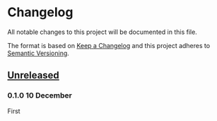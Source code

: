 <!-- markdownlint-disable no-duplicate-header -->

# Changelog

All notable changes to this project will be documented in this file.

The format is based on [Keep a Changelog](http://keepachangelog.com/en/1.0.0/)
and this project adheres to [Semantic Versioning](http://semver.org/spec/v2.0.0.html).

## [Unreleased]

### 0.1.0 10 December

First

[Unreleased]: https://github.com/leeruniek/functional-basics/compare/v0.15.2...HEAD

[0.1.0]: https://github.com/leeruniek/functional-basics/compare/0.1.0
